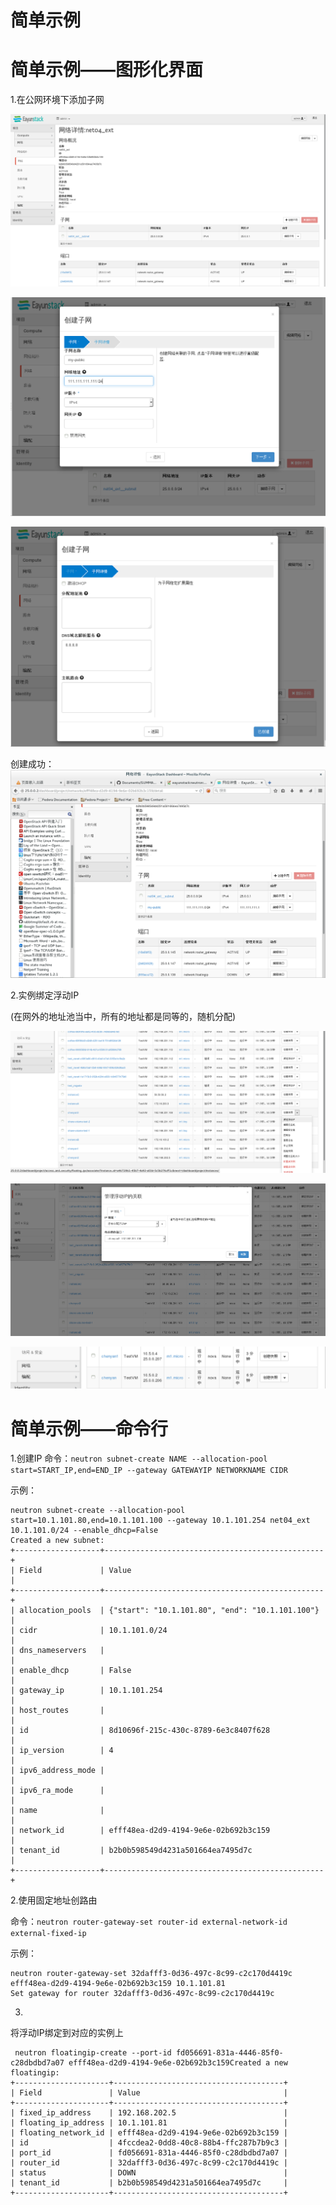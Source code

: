 # 简单示例


# 简单示例——图形化界面
1.在公网环境下添加子网

![subnet_add](../Picture/IP1.png)


![subnet_add](../Picture/IP2.png)


![subnet_add](../Picture/IP3.png)

创建成功：
![subnet_add](../Picture/IP4.png)

2.实例绑定浮动IP

(在网外的地址池当中，所有的地址都是同等的，随机分配)

![ip_add](../Picture/IP5.png)


![ip_add](../Picture/IP6.png)


![ip_add](../Picture/IP7.png)
# 简单示例——命令行
1.创建IP
命令：`neutron subnet-create NAME --allocation-pool start=START_IP,end=END_IP --gateway GATEWAYIP NETWORKNAME CIDR`

示例：

```
neutron subnet-create --allocation-pool start=10.1.101.80,end=10.1.101.100 --gateway 10.1.101.254 net04_ext 10.1.101.0/24 --enable_dhcp=False
Created a new subnet:
+-------------------+-------------------------------------------------+
| Field             | Value                                           |
+-------------------+-------------------------------------------------+
| allocation_pools  | {"start": "10.1.101.80", "end": "10.1.101.100"} |
| cidr              | 10.1.101.0/24                                   |
| dns_nameservers   |                                                 |
| enable_dhcp       | False                                           |
| gateway_ip        | 10.1.101.254                                    |
| host_routes       |                                                 |
| id                | 8d10696f-215c-430c-8789-6e3c8407f628            |
| ip_version        | 4                                               |
| ipv6_address_mode |                                                 |
| ipv6_ra_mode      |                                                 |
| name              |                                                 |
| network_id        | efff48ea-d2d9-4194-9e6e-02b692b3c159            |
| tenant_id         | b2b0b598549d4231a501664ea7495d7c                |
+-------------------+-------------------------------------------------+

```



2.使用固定地址创路由

命令：`neutron router-gateway-set router-id external-network-id external-fixed-ip`

示例：

```
neutron router-gateway-set 32dafff3-0d36-497c-8c99-c2c170d4419c efff48ea-d2d9-4194-9e6e-02b692b3c159 10.1.101.81
Set gateway for router 32dafff3-0d36-497c-8c99-c2c170d4419c
```

3.
将浮动IP绑定到对应的实例上

```
 neutron floatingip-create --port-id fd056691-831a-4446-85f0-c28dbdbd7a07 efff48ea-d2d9-4194-9e6e-02b692b3c159Created a new floatingip:
+---------------------+--------------------------------------+
| Field               | Value                                |
+---------------------+--------------------------------------+
| fixed_ip_address    | 192.168.202.5                        |
| floating_ip_address | 10.1.101.81                          |
| floating_network_id | efff48ea-d2d9-4194-9e6e-02b692b3c159 |
| id                  | 4fccdea2-0dd8-40c8-88b4-ffc287b7b9c3 |
| port_id             | fd056691-831a-4446-85f0-c28dbdbd7a07 |
| router_id           | 32dafff3-0d36-497c-8c99-c2c170d4419c |
| status              | DOWN                                 |
| tenant_id           | b2b0b598549d4231a501664ea7495d7c     |
+---------------------+--------------------------------------+

```





